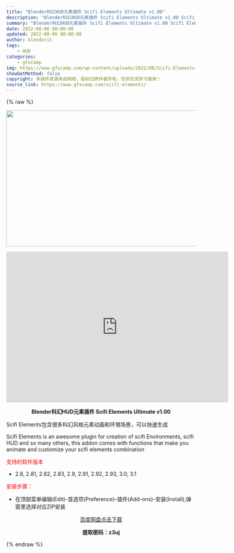 ```yaml
---
title: "Blender科幻HUD元素插件 Scifi Elements Ultimate v1.00"
description: "Blender科幻HUD元素插件 Scifi Elements Ultimate v1.00 Scifi Elements包含很多科幻风格元素动画和环境场景，可以快速生成 Scifi Elements..."
summary: "Blender科幻HUD元素插件 Scifi Elements Ultimate v1.00 Scifi Elements包含很多科幻风格元素动画和环境场景，可以快速生成 Scifi Elements..."
date: 2022-08-06 00:00:00
updated: 2022-08-06 00:00:00
author: blenderit
tags: 
    - HUD
categories:
    - gfxcamp
img: https://www.gfxcamp.com/wp-content/uploads/2022/08/Scifi-Elements-Addon.jpg
showGetMethod: false
copyright: 本插件资源来自网络，版权归原作者所有，仅供交流学习使用！
source_link: https://www.gfxcamp.com/scifi-elements/
---
```


{% raw %}
<div><p><img decoding="async" class="aligncenter size-full wp-image-105739" src="https://www.gfxcamp.com/wp-content/uploads/2022/08/Scifi-Elements-Addon.jpg" data-src="https://www.gfxcamp.com/wp-content/uploads/2022/08/Scifi-Elements-Addon.jpg" alt="" width="590" height="361" data-srcset="https://www.gfxcamp.com/wp-content/uploads/2022/08/Scifi-Elements-Addon.jpg 590w, https://www.gfxcamp.com/wp-content/uploads/2022/08/Scifi-Elements-Addon-150x92.jpg 150w" data-sizes="(max-width: 590px) 100vw, 590px"></p><p style="text-align: center;"><strong><iframe loading="lazy" src="https://player.youku.com/embed/XNTg5MTUyOTc2NA==" width="590" height="400" frameborder="0" allowfullscreen="allowfullscreen" data-mce-fragment="1"></iframe></strong></p><p style="text-align: center;"><strong>Blender科幻HUD元素插件 Scifi Elements Ultimate v1.00</strong></p><p>Scifi Elements包含很多科幻风格元素动画和环境场景，可以快速生成</p><p>Scifi Elements is an awesome plugin for creation of scifi Environments, scifi HUD and so many others, this addon comes with functions that make you animate and customize your scifi elements combination</p><p><span style="color: #ff0000;">支持的软件版本</span></p><ul>
<li>2.8, 2.81, 2.82, 2.83, 2.9, 2.91, 2.92, 2.93, 3.0, 3.1</li>
</ul><p><span style="color: #ff0000;">安装步骤：</span></p><ul>
<li>在顶部菜单编辑(Edit)-首选项(Preference)-插件(Add-ons)-安装(Install),弹窗里选择对应ZIP安装</li>
</ul><p style="text-align: center;"><a class="maxbutton-3 maxbutton maxbutton-baidu" target="_blank" rel="noopener" href="https://pan.baidu.com/s/1jlMeiB0I7lLSX4lex30P2g?pwd=z3uj"><span class="mb-text">百度网盘点击下载</span></a></p><p style="text-align: center;"><strong>提取密码：z3uj</strong></p></div>
<div style="display: none">gfxcamp</div>
{% endraw %}
